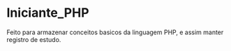 # Iniciante_PHP

Feito para armazenar conceitos basicos da linguagem PHP, e assim manter registro de estudo.
